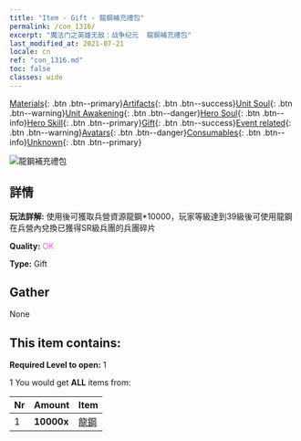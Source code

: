 ```yaml
---
title: "Item - Gift - 龍鋼補充禮包"
permalink: /con_1316/
excerpt: "魔法门之英雄无敌：战争纪元  龍鋼補充禮包"
last_modified_at: 2021-07-21
locale: cn
ref: "con_1316.md"
toc: false
classes: wide
---
```

 [Materials](/ItemsCN/){: .btn .btn--primary}[Artifacts](/ItemsCN/Artifacts/){: .btn .btn--success}[Unit Soul](/ItemsCN/UnitSoul/){: .btn .btn--warning}[Unit Awakening](/ItemsCN/UnitAwakening/){: .btn .btn--danger}[Hero Soul](/ItemsCN/HeroSoul/){: .btn .btn--info}[Hero Skill](/ItemsCN/HeroSkill/){: .btn .btn--primary}[Gift](/ItemsCN/Gift/){: .btn .btn--success}[Event related](/ItemsCN/Events/){: .btn .btn--warning}[Avatars](/ItemsCN/Avatars/){: .btn .btn--danger}[Consumables](/ItemsCN/Consumables/){: .btn .btn--info}[Unknown](/ItemsCN/Unknown/){: .btn .btn--primary}

 ![龍鋼補充禮包](/images/t/i_907004.png)

## 詳情
 **玩法詳解:** 使用後可獲取兵營資源龍鋼*10000，玩家等級達到39級後可使用龍鋼在兵營內兌換已獲得SR級兵團的兵團碎片

 **Quality:** <span style="color: #DA70D6">OK</span>

 **Type:** Gift

## Gather

  None

## This item contains:

 **Required Level to open:** 1

 1 You would get **ALL** items  from:

  | Nr | Amount |     Item    |
  |:---|:-------|:------------|
  | 1 |  **10000x** | [龍鋼](/cn/Items/con_880/) |  | 
